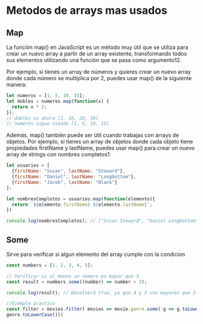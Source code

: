 # Metodos de arrays mas usados

## Map

La función map() en JavaScript es un método muy útil que se utiliza para crear un nuevo array a partir de un array existente, transformando todos sus elementos utilizando una función que se pasa como argumento12.

Por ejemplo, si tienes un array de números y quieres crear un nuevo array donde cada número se multiplica por 2, puedes usar map() de la siguiente manera:

```javascript
let numeros = [1, 5, 10, 15];
let dobles = numeros.map(function(x) {
  return x * 2;
});
// dobles es ahora [2, 10, 20, 30]
// numeros sigue siendo [1, 5, 10, 15]

```

Además, map() también puede ser útil cuando trabajas con arrays de objetos. Por ejemplo, si tienes un array de objetos donde cada objeto tiene propiedades firstName y lastName, puedes usar map() para crear un nuevo array de strings con nombres completos1:

```javascript
let usuarios = [
  {firstName: "Susan", lastName: "Steward"},
  {firstName: "Daniel", lastName: "Longbottom"},
  {firstName: "Jacob", lastName: "Black"}
];

let nombresCompletos = usuarios.map(function(elemento){
  return `${elemento.firstName} ${elemento.lastName}`;
})

console.log(nombresCompletos); // ["Susan Steward", "Daniel Longbottom", "Jacob Black"]

```

## Some

Sirve para verificar si algun elemento del array cumple con la condicion

```javascript
const numbers = [1, 2, 3, 4, 5];

// Verificar si al menos un número es mayor que 3
const result = numbers.some((number) => number > 3);

console.log(result); // Devolverá true, ya que 4 y 5 son mayores que 3

//Ejemplo practico
const filter = movies.filter( movies => movie.genre.some( g => g.toLowerCase() ===
genre.toLowerCase()))
```
